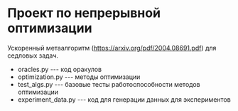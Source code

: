 # Проект по непрерывной оптимизации

Ускоренный метаалгоритм (https://arxiv.org/pdf/2004.08691.pdf) для седловых задач.

* oracles.py --- код оракулов
* optimization.py --- методы оптимизации
* test_algs.py --- базовые тесты работоспособности методов оптимизации
* experiment_data.py --- код для генерации данных для экспериментов
